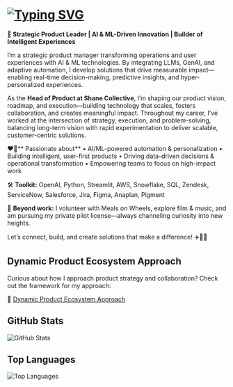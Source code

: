 # [![Typing SVG](https://readme-typing-svg.demolab.com?font=Poppins&weight=500&size=30&duration=3000&pause=1000&color=009F00&width=435&lines=Hey+there%2C+I'm+Nox+%F0%9F%91%8B)](https://git.io/typing-svg)

**🚀 Strategic Product Leader | AI & ML-Driven Innovation | Builder of Intelligent Experiences**

I’m a strategic product manager transforming operations and user experiences with AI & ML technologies. By integrating LLMs, GenAI, and adaptive automation, I develop solutions that drive measurable impact—enabling real-time decision-making, predictive insights, and hyper-personalized experiences.

As the **Head of Product at Shane Collective**, I’m shaping our product vision, roadmap, and execution—building technology that scales, fosters collaboration, and creates meaningful impact. Throughout my career, I’ve worked at the intersection of strategy, execution, and problem-solving, balancing long-term vision with rapid experimentation to deliver scalable, customer-centric solutions.

❤️‍🔥** Passionate about**
	•	AI/ML-powered automation & personalization
	•	Building intelligent, user-first products
	•	Driving data-driven decisions & operational transformation
	•	Empowering teams to focus on high-impact work

🛠️ **Toolkit:** OpenAI, Python, Streamlit, AWS, Snowflake, SQL, Zendesk, ServiceNow, Salesforce, Jira, Figma, Anaplan, Pigment

🌟 **Beyond work:** I volunteer with Meals on Wheels, explore film & music, and am pursuing my private pilot license—always channeling curiosity into new heights.

Let’s connect, build, and create solutions that make a difference! ✈️🚀🎶

## Dynamic Product Ecosystem Approach
Curious about how I approach product strategy and collaboration? Check out the framework for my approach:

🔄 [Dynamic Product Ecosystem Approach](https://github.com/noxvoortella/Dynamic-Product-Ecosystem.git)


## GitHub Stats
![GitHub Stats](https://github-readme-stats.vercel.app/api?username=NoxVoortella&show_icons=true&theme=tokyonight)

## Top Languages
![Top Languages](https://github-readme-stats.vercel.app/api/top-langs/?username=NoxVoortella&layout=compact&theme=radical)

<!--
**noxvoortella/noxvoortella** is a ✨ _special_ ✨ repository because its `README.md` (this file) appears on your GitHub profile.

Here are some ideas to get you started:

- 🔭 I’m currently working on ...
- 🌱 I’m currently learning ...
- 👯 I’m looking to collaborate on ...
- 🤔 I’m looking for help with ...
- 💬 Ask me about ...
- 📫 How to reach me: ...
- 😄 Pronouns: ...
- ⚡ Fun fact: ...
-->
